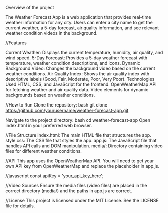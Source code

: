 Overview of the project

The Weather Forecast App is a web application that provides real-time weather information for any city. Users can enter a city name to get the current weather, a 5-day forecast, air quality information, and see relevant weather condition videos in the background.

//Features

Current Weather: Displays the current temperature, humidity, air quality, and wind speed.
5-Day Forecast: Provides a 5-day weather forecast with temperature, weather condition descriptions, and icons.
Dynamic Background Video: Changes the background video based on the current weather conditions.
Air Quality Index: Shows the air quality index with descriptive labels (Good, Fair, Moderate, Poor, Very Poor).
Technologies Used
HTML, CSS, and JavaScript for the frontend.
OpenWeatherMap API for fetching weather and air quality data.
Video elements for dynamic backgrounds based on weather conditions.

//How to Run
Clone the repository:
bash
git clone https://github.com/yourusername/weather-forecast-app.git

Navigate to the project directory:
bash
cd weather-forecast-app
Open index.html in your preferred web browser.

//File Structure
index.html: The main HTML file that structures the app.
style.css: The CSS file that styles the app.
app.js: The JavaScript file that handles API calls and DOM manipulation.
media/: Directory containing video files for different weather conditions.

//API
This app uses the OpenWeatherMap API. You will need to get your own API key from OpenWeatherMap and replace the placeholder in app.js.

//javascript
const apiKey = 'your_api_key_here';

//Video Sources
Ensure the media files (video files) are placed in the correct directory (media/) and the paths in app.js are correct.

//License
This project is licensed under the MIT License. See the LICENSE file for details.

